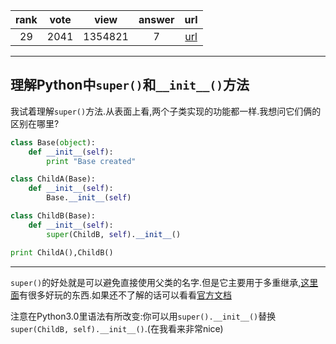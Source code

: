 
| rank | vote | view | answer | url |
|:-:|:-:|:-:|:-:|:-:|
|29|2041|1354821|7| [url](http://stackoverflow.com/questions/576169/understanding-python-super-with-init-methods) |
***

## 理解Python中`super()`和`__init__()`方法

我试着理解`super()`方法.从表面上看,两个子类实现的功能都一样.我想问它们俩的区别在哪里?

```python
class Base(object):
    def __init__(self):
        print "Base created"

class ChildA(Base):
    def __init__(self):
        Base.__init__(self)

class ChildB(Base):
    def __init__(self):
        super(ChildB, self).__init__()

print ChildA(),ChildB()
```

***


`super()`的好处就是可以避免直接使用父类的名字.但是它主要用于多重继承,[这里面](http://www.artima.com/weblogs/viewpost.jsp?thread=236275)有很多好玩的东西.如果还不了解的话可以看看[官方文档](https://docs.python.org/2/library/functions.html#super)

注意在Python3.0里语法有所改变:你可以用`super().__init__()`替换`super(ChildB, self).__init__()`.(在我看来非常nice)